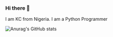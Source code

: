 ### Hi there 👋
I am KC from Nigeria. I am a Python Programmer

![Anurag's GitHub stats](https://github-readme-stats.vercel.app/api?username=nduprincekc&prs)
